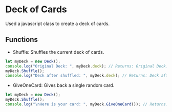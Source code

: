 # Deck of Cards

Used a javascript class to create a deck of cards.

## Functions

* Shuffle: Shuffles the current deck of cards.  
``` javascript
let myDeck = new Deck();
console.log("Original Deck: ", myDeck.deck); // Returns: Original Deck: ['Ace of Clubs', '2 of Clubs', '3 of Clubs', ...]
myDeck.Shuffle();
console.log("Deck after shuffled: ", myDeck.deck); // Returns: Deck after shuffled: ['5 of Diamonds', '2 of Clubs', 'Jack of Spades', ...] 
```  
  
* GiveOneCard: Gives back a single random card.  
``` javascript
let myDeck = new Deck();
myDeck.Shuffle();
console.log("\nHere is your card: ", myDeck.GiveOneCard()); // Returns: Here is your card:  7 of Hearts
``` 